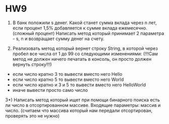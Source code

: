 # HW9

1) В банк положили s денег. Какой станет сумма вклада через n лет, если процент 1,5% добавляется к сумме вклада ежемесячно. (сложный процент)
Написать метод который принимает 2 параметра - s, n и возвращает сумму денег на счету.



2) Реализовать метод который вернет строку String, в которой через пробел все числа от 1 до 99 со следующими изменениями:
(!!!Сам метод не должен ничего печатать в консоль, он просто должен вернуть строку!!!)



- если число кратно 3 то вывести вместо него Hello
- если число кратно 5 то вывести вместо него World
- если число кратно и 3 и 5 то вывести вместо него HelloWorld
- иначе вывести просто само число



3*) Написать метод который ищет при помощи бинарного поиска есть ли число в отсортированном массиве. Входящие параметры: массив и число.
(считаем что массива который нам передали отсортирован, проверять это не нужно)
